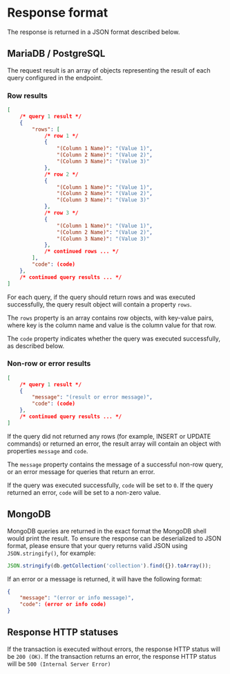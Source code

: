 # Response format

The response is returned in a JSON format described below.

## MariaDB / PostgreSQL

The request result is an array of objects representing the result of each query configured in the endpoint.

### Row results
```json
[
    /* query 1 result */
    {
        "rows": [
            /* row 1 */
            {
                "(Column 1 Name)": "(Value 1)",
                "(Column 2 Name)": "(Value 2)",
                "(Column 3 Name)": "(Value 3)"
            },
            /* row 2 */
            {
                "(Column 1 Name)": "(Value 1)",
                "(Column 2 Name)": "(Value 2)",
                "(Column 3 Name)": "(Value 3)"
            },
            /* row 3 */
            {
                "(Column 1 Name)": "(Value 1)",
                "(Column 2 Name)": "(Value 2)",
                "(Column 3 Name)": "(Value 3)"
            },
            /* continued rows ... */
        ],
        "code": (code)
    },
    /* continued query results ... */
]
```

For each query, if the query should return rows and was executed successfully, the query result object will contain a property `rows`.

The `rows` property is an array contains row objects, with key-value pairs, where key is the column name and value is the column value for that row.

The `code` property indicates whether the query was executed successfully, as described below.

### Non-row or error results
```json
[
    /* query 1 result */
    {
        "message": "(result or error message)",
        "code": (code)
    },
    /* continued query results ... */
]
```

If the query did not returned any rows (for example, INSERT or UPDATE commands) or returned an error, the result array will contain an object with properties `message` and `code`.

The `message` property contains the message of a successful non-row query, or an error message for queries that return an error.

If the query was executed successfully, `code` will be set to `0`. If the query returned an error, `code` will be set to a non-zero value.

## MongoDB

MongoDB queries are returned in the exact format the MongoDB shell would print the result. To ensure the response can be deserialized to JSON format, please ensure that your query returns valid JSON using `JSON.stringify()`, for example:

```javascript
JSON.stringify(db.getCollection('collection').find({}).toArray());
```

If an error or a message is returned, it will have the following format:

```json
{
    "message": "(error or info message)",
    "code": (error or info code)
}
```

## Response HTTP statuses
If the transaction is executed without errors, the response HTTP status will be `200 (OK)`. If the transaction returns an error, the response HTTP status will be `500 (Internal Server Error)`